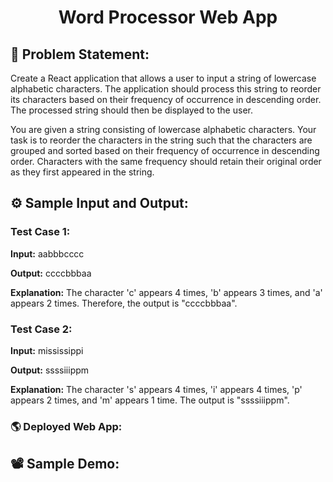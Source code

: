 <h1 align="center">Word Processor Web App</h1>

## 📜 Problem Statement:

Create a React application that allows a user to input a string of lowercase alphabetic characters. The application should process this string to reorder its characters based on their frequency of occurrence in descending order. The processed string should then be displayed to the user.

You are given a string consisting of lowercase alphabetic characters. Your task is to reorder the characters in the string such that the characters are grouped and sorted based on their frequency of occurrence in descending order. Characters with the same frequency should retain their original order as they first appeared in the string.

## ⚙️ Sample Input and Output:

### Test Case 1:

**Input:**
aabbbcccc

**Output:**
ccccbbbaa

**Explanation:**
The character 'c' appears 4 times, 'b' appears 3 times, and 'a' appears 2 times. Therefore, the output is "ccccbbbaa".

### Test Case 2:

**Input:**
mississippi

**Output:**
ssssiiippm

**Explanation:**
The character 's' appears 4 times, 'i' appears 4 times, 'p' appears 2 times, and 'm' appears 1 time. The output is "ssssiiippm".

### 🌎 Deployed Web App:

## 📽 Sample Demo:
